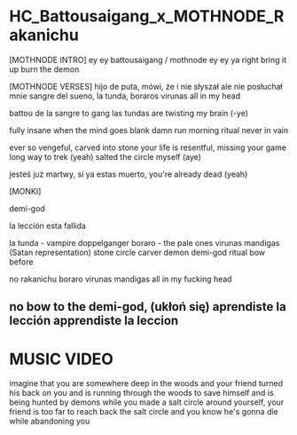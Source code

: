# HC_Battousaigang_x_MOTHNODE_Rakanichu

[MOTHNODE INTRO]
ey ey
battousaigang / mothnode
ey ey 
ya
right
bring it up
burn the demon

[MOTHNODE VERSES]
hijo de puta, mówi, że i nie słyszał
ale nie posłuchał mnie
sangre del sueno, la tunda, boraros 
virunas all in my head

battou de la sangre to gang 
las tundas are twisting my brain (-ye)  

fully insane when the mind goes blank 
damn run morning ritual
never in vain 

ever so vengeful, carved into stone
your life is resentful, missing your game 
long way to trek (yeah)
salted the circle myself (aye) 

jesteś już martwy, si ya estas muerto, 
you're already dead (yeah)

[MONKI]







demi-god

la lección esta fallida


la tunda - vampire doppelganger
boraro - the pale ones
virunas mandigas (Satan representation)
stone circle
carver
demon
demi-god
ritual
bow before


no rakanichu
boraro
virunas mandigas
all in my fucking head

no bow to the demi-god, (ukłoń się)
aprendiste la lección
apprendiste la leccion
----

# MUSIC VIDEO

imagine that you are somewhere deep in the woods and your friend turned his back on you and is running through the woods to save himself and is being hunted by demons while you made a salt circle around yourself, your friend is too far to reach back the salt circle and you know he's gonna die while abandoning you


  
